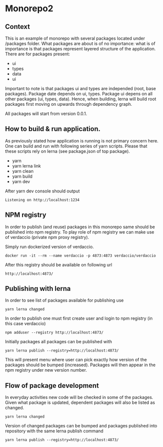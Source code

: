 # Monorepo2

## Context
This is an example of monorepo with several packages located under /packages folder. What packages are about is of no importance: what is of importance is that packages represent layered structure of the application. There are for packages present:
* ui
* types
* data
* ui

Important to note is that packages ui and types are independed (root, base packages). Package date depends on ui, types. Package ui depens on all other packages (ui, types, data). Hence, when building, lerna will build root packages first moving on upwards through dependency graph. 

All packages will start from version 0.0.1.

## How to build & run application.
As previously stated how application is running is not primary concern here. One can build and run with following series of yarn scripts. Please that these scripts rely on lerna (see package.json of top package).

* yarn
* yarn lerna link
* yarn clean
* yarn build
* yarn dev 

After yarn dev console should output
```
Listening on http://localhost:1234
```
## NPM registry
In order to publish (and reuse) packages in this monorepo same should be published into npm registry. To play role of npm registry we can make use of verdaccio (private npm proxy registry).

Simply run dockerized version of verdaccio. 
```
docker run -it --rm --name verdaccio -p 4873:4873 verdaccio/verdaccio
```

After this registry should be available on following url
```
http://localhost:4873/
```

## Publishing with lerna
In order to see list of packages available for publishing use
```
yarn lerna changed
```

In order to publish one must first create user and login to npm registry (in this case verdaccio)
```
npm adduser --registry http://localhost:4873/
```

Initially packages all packages can be published with
```
yarn lerna publish --registry=http://localhost:4873/
```
This will present menu where user can pick exactly how version of the packages should be bumped (increased). Packages will then appear in the npm registry under new version number. 

## Flow of package development
In everyday activities new code will be checked in some of the packages. Given what package is updated, dependent packages will also be listed as changed. 
```
yarn lerna changed
```

Version of changed packages can be bumped and packages published into repository with the same lerna publish command
```
yarn lerna publish --registry=http://localhost:4873/
```


